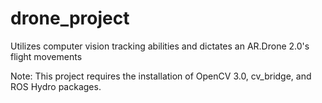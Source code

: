 # drone_project
Utilizes computer vision tracking abilities and dictates an AR.Drone 2.0's flight movements

Note: This project requires the installation of OpenCV 3.0, cv_bridge, and ROS Hydro packages. 
